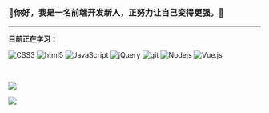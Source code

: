 ### 👋你好，我是一名前端开发新人，正努力让自己变得更强。🐻
---

**目前正在学习：**
<p>
  <img alt="CSS3" src="https://img.shields.io/badge/-CSS3-1572B6?style=flat-square&logo=CSS3&logoColor=white" />
  <img alt="html5" src="https://img.shields.io/badge/-HTML5-E34F26?style=flat-square&logo=html5&logoColor=white" />
  <img alt="JavaScript" src="https://img.shields.io/badge/-JavaScript-F7DF1E?style=flat-square&logo=JavaScript&logoColor=white" />
  <img alt="jQuery" src="https://img.shields.io/badge/-jQuery-0769AD?style=flat-square&logo=jQuery&logoColor=white" />
  <img alt="git" src="https://img.shields.io/badge/-Git-F05032?style=flat-square&logo=git&logoColor=white" />
  <img alt="Nodejs" src="https://img.shields.io/badge/-Nodejs-43853d?style=flat-square&logo=Node.js&logoColor=white" />
  <img alt="Vue.js" src="https://img.shields.io/badge/-Vue.js-4FC08D?style=flat-square&logo=Vue.js&logoColor=white" />
</p>

<br/>

<p>
  <img src="https://github-readme-stats.vercel.app/api?username=Turing-bot&show_icons=true&include_all_commits=true&theme=swift&locale=cn" />
</p>
<p>
  <img src="https://github-readme-stats.vercel.app/api/top-langs/?username=Turing-bot&theme=swift&locale=cn" />
</p>

<!--
添加联系方式
<p>
  <a href="https://github.com/Turing-bot" target="_blank"><img alt="Github" src="https://img.shields.io/badge/GitHub-181717.svg?&style=for-the-badge&logo=Github&logoColor=white" /></a>
</p>
-->
